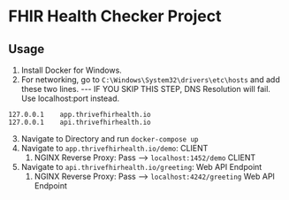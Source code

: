 # FHIR Health Checker Project

## Usage
1. Install Docker for Windows.
2. For networking, go to `C:\Windows\System32\drivers\etc\hosts` and add these two lines.
   --- IF YOU SKIP THIS STEP, DNS Resolution will fail. Use localhost:port instead.
```
127.0.0.1    app.thrivefhirhealth.io
127.0.0.1    api.thrivefhirhealth.io
```

3. Navigate to Directory and run `docker-compose up`
4. Navigate to `app.thrivefhirhealth.io/demo`: CLIENT
   1. NGINX Reverse Proxy: Pass --> `localhost:1452/demo` CLIENT
5. Navigate to `api.thrivefhirhealth.io/greeting`: Web API Endpoint
   1. NGINX Reverse Proxy: Pass --> `localhost:4242/greeting` Web API Endpoint

